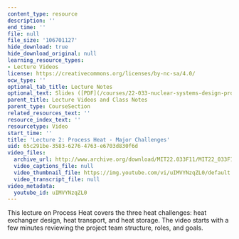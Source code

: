 ```yaml
---
content_type: resource
description: ''
end_time: ''
file: null
file_size: '106701127'
hide_download: true
hide_download_original: null
learning_resource_types:
- Lecture Videos
license: https://creativecommons.org/licenses/by-nc-sa/4.0/
ocw_type: ''
optional_tab_title: Lecture Notes
optional_text: Slides ([PDF](/courses/22-033-nuclear-systems-design-project-fall-2011/resources/mit22_033f11_lec02))
parent_title: Lecture Videos and Class Notes
parent_type: CourseSection
related_resources_text: ''
resource_index_text: ''
resourcetype: Video
start_time: ''
title: 'Lecture 2: Process Heat - Major Challenges'
uid: 65c291be-3583-6276-4763-e6703d830f6d
video_files:
  archive_url: http://www.archive.org/download/MIT22.033F11/MIT22_033F11_lec02_300k.mp4
  video_captions_file: null
  video_thumbnail_file: https://img.youtube.com/vi/uIMVYNzqZL0/default.jpg
  video_transcript_file: null
video_metadata:
  youtube_id: uIMVYNzqZL0
---
```


This lecture on Process Heat covers the three heat challenges: heat exchanger design, heat transport, and heat storage. The video starts with a few minutes reviewing the project team structure, roles, and goals.

